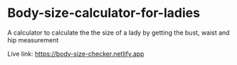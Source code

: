 # Body-size-calculator-for-ladies

A calculator to calculate the the size of a lady by getting the bust, waist and hip measurement

Live link: https://body-size-checker.netlify.app
